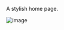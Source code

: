 A stylish home page.


![image](https://github.com/devGolden1/Login-Page/assets/153988434/aa40017d-b3b5-4b31-b734-a7394af48a53)

